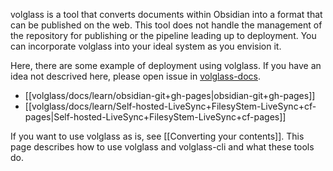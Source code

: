 volglass is a tool that converts documents within Obsidian into a format that can be published on the web.
This tool does not handle the management of the repository for publishing or the pipeline leading up to deployment. You can incorporate volglass into your ideal system as you envision it.

Here, there are some example of deployment using volglass. If you have an idea not descrived here, please open issue in [volglass-docs](https://github.com/turtton/volglass-docs/issues).

- [[volglass/docs/learn/obsidian-git+gh-pages|obsidian-git+gh-pages]]
- [[volglass/docs/learn/Self-hosted-LiveSync+FilesyStem-LiveSync+cf-pages|Self-hosted-LiveSync+FilesyStem-LiveSync+cf-pages]]

If you want to use volglass as is, see [[Converting your contents]]. This page describes how to use volglass and volglass-cli and what these tools do.